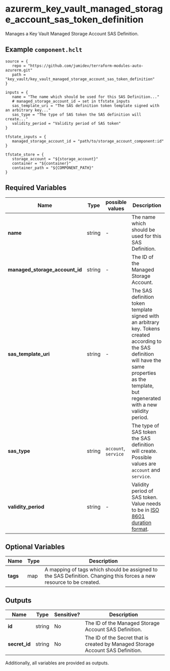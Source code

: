# azurerm_key_vault_managed_storage_account_sas_token_definition

Manages a Key Vault Managed Storage Account SAS Definition.

## Example `component.hclt`

```hcl
source = {
   repo = "https://github.com/jumidev/terraform-modules-auto-azurerm.git"   
   path = "key_vault/key_vault_managed_storage_account_sas_token_definition"   
}

inputs = {
   name = "The name which should be used for this SAS Definition..."   
   # managed_storage_account_id → set in tfstate_inputs
   sas_template_uri = "The SAS definition token template signed with an arbitrary key..."   
   sas_type = "The type of SAS token the SAS definition will create..."   
   validity_period = "Validity period of SAS token"   
}

tfstate_inputs = {
   managed_storage_account_id = "path/to/storage_account_component:id"   
}

tfstate_store = {
   storage_account = "${storage_account}"   
   container = "${container}"   
   container_path = "${COMPONENT_PATH}"   
}

```

## Required Variables

| Name | Type |  possible values |  Description |
| ---- | --------- |  ----------- | ----------- |
| **name** | string |  -  |  The name which should be used for this SAS Definition. | 
| **managed_storage_account_id** | string |  -  |  The ID of the Managed Storage Account. | 
| **sas_template_uri** | string |  -  |  The SAS definition token template signed with an arbitrary key. Tokens created according to the SAS definition will have the same properties as the template, but regenerated with a new validity period. | 
| **sas_type** | string |  `account`, `service`  |  The type of SAS token the SAS definition will create. Possible values are `account` and `service`. | 
| **validity_period** | string |  -  |  Validity period of SAS token. Value needs to be in [ISO 8601 duration format](https://en.wikipedia.org/wiki/ISO_8601#Durations). | 

## Optional Variables

| Name | Type |  Description |
| ---- | --------- |  ----------- |
| **tags** | map |  A mapping of tags which should be assigned to the SAS Definition. Changing this forces a new resource to be created. | 



## Outputs

| Name | Type | Sensitive? | Description |
| ---- | ---- | --------- | --------- |
| **id** | string | No  | The ID of the Managed Storage Account SAS Definition. | 
| **secret_id** | string | No  | The ID of the Secret that is created by Managed Storage Account SAS Definition. | 

Additionally, all variables are provided as outputs.
